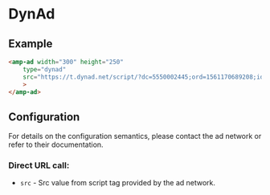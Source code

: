 <!---
Copyright 2019 The AMP HTML Authors. All Rights Reserved.

Licensed under the Apache License, Version 2.0 (the "License");
you may not use this file except in compliance with the License.
You may obtain a copy of the License at

      http://www.apache.org/licenses/LICENSE-2.0

Unless required by applicable law or agreed to in writing, software
distributed under the License is distributed on an "AS-IS" BASIS,
WITHOUT WARRANTIES OR CONDITIONS OF ANY KIND, either express or implied.
See the License for the specific language governing permissions and
limitations under the License.
-->

# DynAd

## Example

```html
<amp-ad width="300" height="250"
    type="dynad"
    src="https://t.dynad.net/script/?dc=5550002445;ord=1561170689208;idt_product=1;aff_source=2710d4ec5b3843f985bd52d768425f5b;coddisplaysupplier=2710d4ec5b3843f985bd52d768425f5b;descrColor=000000;titleColor=000000;urlColor=A6A6A6;borderColor=FFFFFF;bgColor=FFFFFF;altColor=FFFFFF;deslabel=saibatudomt.com.br;click="
    >
</amp-ad>
```

## Configuration

For details on the configuration semantics, please contact the ad network or refer to their documentation. 

### Direct URL call:

* `src` - Src value from script tag provided by the ad network.

